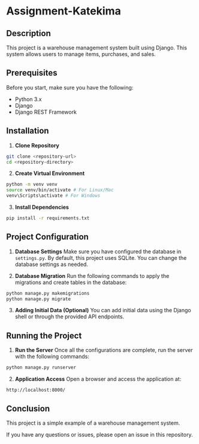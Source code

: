 # Assignment-Katekima

## Description
This project is a warehouse management system built using Django. This system allows users to manage items, purchases, and sales.

## Prerequisites
Before you start, make sure you have the following:
- Python 3.x
- Django
- Django REST Framework

## Installation

1. **Clone Repository**
```bash
git clone <repository-url>
cd <repository-directory>
```

2. **Create Virtual Environment**
```bash
python -m venv venv
source venv/bin/activate # For Linux/Mac
venv\Scripts\activate # For Windows
```

3. **Install Dependencies**
```bash
pip install -r requirements.txt
```

## Project Configuration

1. **Database Settings**
Make sure you have configured the database in `settings.py`. By default, this project uses SQLite. You can change the database settings as needed.

2. **Database Migration**
Run the following commands to apply the migrations and create tables in the database:
```bash
python manage.py makemigrations
python manage.py migrate
```

3. **Adding Initial Data (Optional)**
You can add initial data using the Django shell or through the provided API endpoints.

## Running the Project

1. **Run the Server**
Once all the configurations are complete, run the server with the following commands:
```bash
python manage.py runserver
```

2. **Application Access**
Open a browser and access the application at:
```
http://localhost:8000/
```

## Conclusion
This project is a simple example of a warehouse management system. 

If you have any questions or issues, please open an issue in this repository.